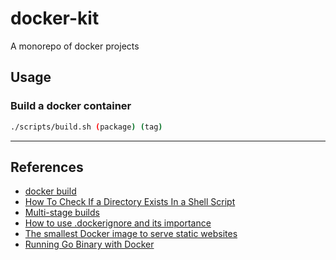docker-kit
==

A monorepo of docker projects

## Usage

### Build a docker container

```sh
./scripts/build.sh (package) (tag)
```

* * *

## References

* [docker build](https://docs.docker.com/engine/reference/commandline/build/)
* [How To Check If a Directory Exists In a Shell Script](https://www.cyberciti.biz/faq/howto-check-if-a-directory-exists-in-a-bash-shellscript/)
* [Multi-stage builds](https://docs.docker.com/build/building/multi-stage/)
* [How to use .dockerignore and its importance](https://shisho.dev/blog/posts/how-to-use-dockerignore/)
* [The smallest Docker image to serve static websites](https://lipanski.com/posts/smallest-docker-image-static-website)
* [Running Go Binary with Docker](https://www.abilityrush.com/running-go-binary-with-docker/)

